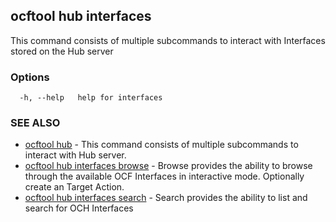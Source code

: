 ## ocftool hub interfaces

This command consists of multiple subcommands to interact with Interfaces stored on the Hub server

### Options

```
  -h, --help   help for interfaces
```

### SEE ALSO

* [ocftool hub](ocftool_hub.md)	 - This command consists of multiple subcommands to interact with Hub server.
* [ocftool hub interfaces browse](ocftool_hub_interfaces_browse.md)	 - Browse provides the ability to browse through the available OCF Interfaces in interactive mode. Optionally create an Target Action.
* [ocftool hub interfaces search](ocftool_hub_interfaces_search.md)	 - Search provides the ability to list and search for OCH Interfaces

